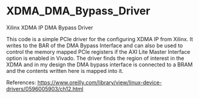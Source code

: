 # XDMA_DMA_Bypass_Driver
Xilinx XDMA IP DMA Bypass Driver

This code is a simple PCIe driver for the configuring XDMA IP from Xilinx. It writes to the BAR of the DMA Bypass Interface and can also be used to control the memory mapped PCIe registers if the AXI Lite Master Interface option is enabled in Vivado. The driver finds the region of interest in the XDMA and in my design the DMA bypass interface is connected to a BRAM and the contents written here is mapped into it.

References: https://www.oreilly.com/library/view/linux-device-drivers/0596005903/ch12.html
